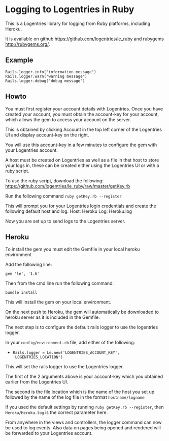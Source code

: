 Logging to Logentries in Ruby
=============================

This is a Logentries library for logging from Ruby platforms, including Heroku.

It is available on github <https://github.com/logentries/le_ruby> and rubygems
<http://rubygems.org/>.


Example
-------

    Rails.logger.info("information message")
    Rails.logger.warn("warning message")
    Rails.logger.debug("debug message")


Howto
-----

You must first register your account details with Logentries.  Once you have
created your account, you must obtain the account-key for your account, which
allows the gem to access your account on the server.

This is obtained by clicking Account in the top left corner of the Logentries UI and display account-key on the right.

You will use this account-key in a few minutes to configure the gem with your Logentries account.

A host must be created on Logentries as well as a file in that host to store
your logs in, these can be created either using the Logentries UI
or with a ruby script.

To use the ruby script, download the following:   https://github.com/logentries/le_ruby/raw/master/getKey.rb
    
Run the following command    `ruby getKey.rb --register`

This will prompt you for your Logentries login credentials and create the following default host and log.
   Host: Heroku Log: Heroku.log

Now you are set up to send logs to the Logentries server.

Heroku
------

To install the gem you must edit the Gemfile in your local heroku environment

Add the following line:

    gem 'le', '1.6'

Then from the cmd line run the following command:

    bundle install

This will install the gem on your local environment.

On the next push to Heroku, the gem will automatically be downloaded to heroku
server as it is included in the Gemfile.

The next step is to configure the default rails logger to use the logentries
logger.

In your `config/environment.rb` file, add either of the following:

- `Rails.logger = Le.new('LOGENTRIES_ACCOUNT_KEY', 'LOGENTRIES_LOCATION')`

This will set the rails logger to use the Logentries logger.

The first of the 2 arguments above is your account-key which you obtained earlier 
from the Logentries UI.

The second is the file location which is the name of the host you set up followed by the name of the log
file in the format  `hostname/logname`

If you used the default settings by running `ruby getKey.rb --register`, then
`Heroku/Heroku.log` is the correct parameter here.

From anywhere in the views and controllers, the logger command can now be used
to log events. Also data on pages being opened and rendered will be forwarded
to your Logentries account.


